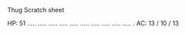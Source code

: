 Thug Scratch sheet

HP:			51				..... ..... ..... ..... 
							..... ..... ..... .....
							..... ..... .
AC: 		13 / 10 / 13
